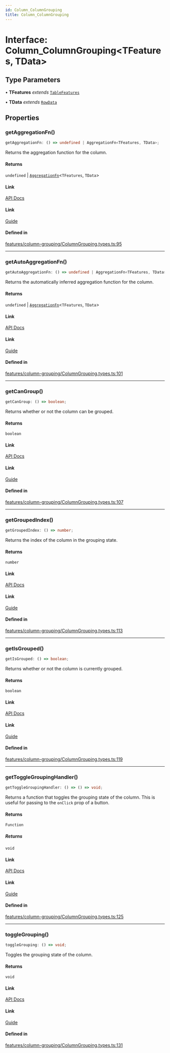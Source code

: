 ```yaml
---
id: Column_ColumnGrouping
title: Column_ColumnGrouping
---
```


# Interface: Column\_ColumnGrouping\<TFeatures, TData\>

## Type Parameters

• **TFeatures** *extends* [`TableFeatures`](../type-aliases/tablefeatures.md)

• **TData** *extends* [`RowData`](../type-aliases/rowdata.md)

## Properties

### getAggregationFn()

```ts
getAggregationFn: () => undefined | AggregationFn<TFeatures, TData>;
```

Returns the aggregation function for the column.

#### Returns

`undefined` \| [`AggregationFn`](../type-aliases/aggregationfn.md)\<`TFeatures`, `TData`\>

#### Link

[API Docs](https://tanstack.com/table/v8/docs/api/features/grouping#getaggregationfn)

#### Link

[Guide](https://tanstack.com/table/v8/docs/guide/grouping)

#### Defined in

[features/column-grouping/ColumnGrouping.types.ts:95](https://github.com/TanStack/table/blob/main/packages/table-core/src/features/column-grouping/ColumnGrouping.types.ts#L95)

***

### getAutoAggregationFn()

```ts
getAutoAggregationFn: () => undefined | AggregationFn<TFeatures, TData>;
```

Returns the automatically inferred aggregation function for the column.

#### Returns

`undefined` \| [`AggregationFn`](../type-aliases/aggregationfn.md)\<`TFeatures`, `TData`\>

#### Link

[API Docs](https://tanstack.com/table/v8/docs/api/features/grouping#getautoaggregationfn)

#### Link

[Guide](https://tanstack.com/table/v8/docs/guide/grouping)

#### Defined in

[features/column-grouping/ColumnGrouping.types.ts:101](https://github.com/TanStack/table/blob/main/packages/table-core/src/features/column-grouping/ColumnGrouping.types.ts#L101)

***

### getCanGroup()

```ts
getCanGroup: () => boolean;
```

Returns whether or not the column can be grouped.

#### Returns

`boolean`

#### Link

[API Docs](https://tanstack.com/table/v8/docs/api/features/grouping#getcangroup)

#### Link

[Guide](https://tanstack.com/table/v8/docs/guide/grouping)

#### Defined in

[features/column-grouping/ColumnGrouping.types.ts:107](https://github.com/TanStack/table/blob/main/packages/table-core/src/features/column-grouping/ColumnGrouping.types.ts#L107)

***

### getGroupedIndex()

```ts
getGroupedIndex: () => number;
```

Returns the index of the column in the grouping state.

#### Returns

`number`

#### Link

[API Docs](https://tanstack.com/table/v8/docs/api/features/grouping#getgroupedindex)

#### Link

[Guide](https://tanstack.com/table/v8/docs/guide/grouping)

#### Defined in

[features/column-grouping/ColumnGrouping.types.ts:113](https://github.com/TanStack/table/blob/main/packages/table-core/src/features/column-grouping/ColumnGrouping.types.ts#L113)

***

### getIsGrouped()

```ts
getIsGrouped: () => boolean;
```

Returns whether or not the column is currently grouped.

#### Returns

`boolean`

#### Link

[API Docs](https://tanstack.com/table/v8/docs/api/features/grouping#getisgrouped)

#### Link

[Guide](https://tanstack.com/table/v8/docs/guide/grouping)

#### Defined in

[features/column-grouping/ColumnGrouping.types.ts:119](https://github.com/TanStack/table/blob/main/packages/table-core/src/features/column-grouping/ColumnGrouping.types.ts#L119)

***

### getToggleGroupingHandler()

```ts
getToggleGroupingHandler: () => () => void;
```

Returns a function that toggles the grouping state of the column. This is useful for passing to the `onClick` prop of a button.

#### Returns

`Function`

##### Returns

`void`

#### Link

[API Docs](https://tanstack.com/table/v8/docs/api/features/grouping#gettogglegroupinghandler)

#### Link

[Guide](https://tanstack.com/table/v8/docs/guide/grouping)

#### Defined in

[features/column-grouping/ColumnGrouping.types.ts:125](https://github.com/TanStack/table/blob/main/packages/table-core/src/features/column-grouping/ColumnGrouping.types.ts#L125)

***

### toggleGrouping()

```ts
toggleGrouping: () => void;
```

Toggles the grouping state of the column.

#### Returns

`void`

#### Link

[API Docs](https://tanstack.com/table/v8/docs/api/features/grouping#togglegrouping)

#### Link

[Guide](https://tanstack.com/table/v8/docs/guide/grouping)

#### Defined in

[features/column-grouping/ColumnGrouping.types.ts:131](https://github.com/TanStack/table/blob/main/packages/table-core/src/features/column-grouping/ColumnGrouping.types.ts#L131)
